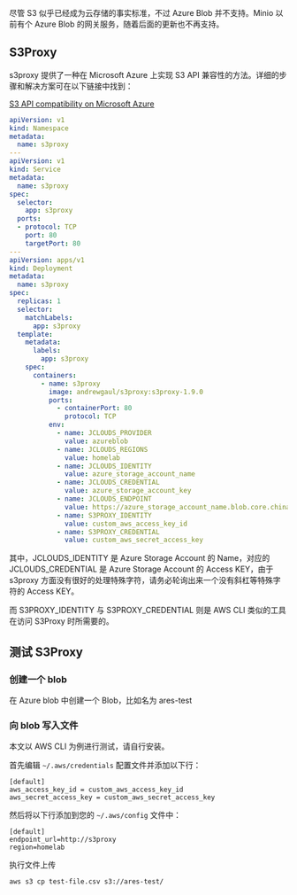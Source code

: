 尽管 S3 似乎已经成为云存储的事实标准，不过 Azure Blob 并不支持。Minio 以前有个 Azure Blob 的网关服务，随着后面的更新也不再支持。

## S3Proxy

s3proxy 提供了一种在 Microsoft Azure 上实现 S3 API 兼容性的方法。详细的步骤和解决方案可在以下链接中找到：

[S3 API compatibility on Microsoft Azure](https://ventral.digital/posts/2020/10/11/s3-api-compatibility-on-microsoft-azure/)

```yaml
apiVersion: v1
kind: Namespace
metadata:
  name: s3proxy
---
apiVersion: v1
kind: Service
metadata:
  name: s3proxy
spec:
  selector:
    app: s3proxy
  ports:
  - protocol: TCP
    port: 80
    targetPort: 80
---
apiVersion: apps/v1
kind: Deployment
metadata:
  name: s3proxy
spec:
  replicas: 1
  selector:
    matchLabels:
      app: s3proxy
  template:
    metadata:
      labels:
        app: s3proxy
    spec:
      containers:
        - name: s3proxy
          image: andrewgaul/s3proxy:s3proxy-1.9.0
          ports:
            - containerPort: 80
              protocol: TCP
          env:
            - name: JCLOUDS_PROVIDER
              value: azureblob
            - name: JCLOUDS_REGIONS
              value: homelab
            - name: JCLOUDS_IDENTITY
              value: azure_storage_account_name
            - name: JCLOUDS_CREDENTIAL 
              value: azure_storage_account_key
            - name: JCLOUDS_ENDPOINT
              value: https://azure_storage_account_name.blob.core.chinacloudapi.cn
            - name: S3PROXY_IDENTITY
              value: custom_aws_access_key_id
            - name: S3PROXY_CREDENTIAL
              value: custom_aws_secret_access_key
```

其中，JCLOUDS_IDENTITY 是 Azure Storage Account 的 Name，对应的 JCLOUDS_CREDENTIAL 是 Azure Storage Account 的 Access KEY，由于 s3proxy 方面没有很好的处理特殊字符，请务必轮询出来一个没有斜杠等特殊字符的 Access KEY。

而 S3PROXY_IDENTITY 与 S3PROXY_CREDENTIAL 则是 AWS CLI 类似的工具在访问 S3Proxy 时所需要的。

## 测试 S3Proxy

### 创建一个 blob

在 Azure blob 中创建一个 Blob，比如名为 ares-test

### 向 blob 写入文件

本文以 AWS CLI 为例进行测试，请自行安装。

首先编辑 `~/.aws/credentials` 配置文件并添加以下行：

```
[default]
aws_access_key_id = custom_aws_access_key_id
aws_secret_access_key = custom_aws_secret_access_key
```

然后将以下行添加到您的 `~/.aws/config` 文件中：

```
[default]
endpoint_url=http://s3proxy
region=homelab
```

执行文件上传

```bash
aws s3 cp test-file.csv s3://ares-test/
```

<!-- ##{"timestamp":1694448000}## -->